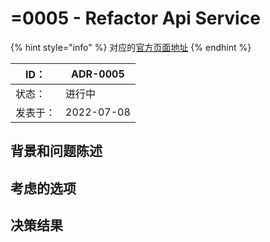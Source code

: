 # =0005 - Refactor Api Service

{% hint style="info" %}
对应的[官方页面地址](https://contributing.bitwarden.com/architecture/adr/refactor-api-service)
{% endhint %}

| ID：  | ADR-0005   |
| ---- | ---------- |
| 状态：  | 进行中        |
| 发表于： | 2022-07-08 |

## 背景和问题陈述​ <a href="#context-and-problem-statement" id="context-and-problem-statement"></a>

## 考虑的选项​ <a href="#considered-options" id="considered-options"></a>

## 决策结果​ <a href="#decision-outcome" id="decision-outcome"></a>

